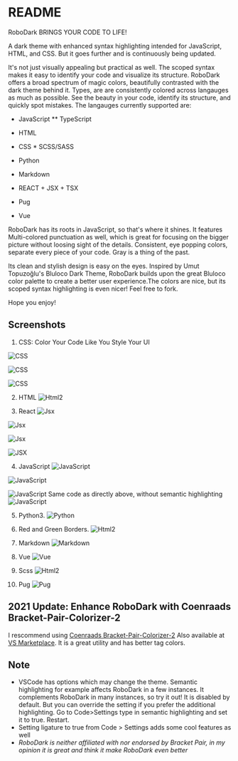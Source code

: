 # README

RoboDark BRINGS YOUR CODE TO LIFE!

A dark theme with enhanced syntax highlighting intended for JavaScript, HTML, and CSS. But it goes further and is continuously being updated.

It's not just visually appealing but practical as well. The scoped syntax makes it easy to identify your code and visualize its structure. RoboDark offers a broad spectrum of magic colors, beautifully contrasted with the dark theme behind it. Types, are are consistently colored across langauges as much as possible. See the beauty in your code, identify its structure, and quickly spot mistakes. The langauges currently supported are:

- JavaScript **  TypeScript

- HTML

- CSS * SCSS/SASS

- Python

- Markdown

- REACT + JSX + TSX

- Pug

- Vue

 RoboDark has its roots in JavaScript, so that's where it shines. It features Multi-colored punctuation as well, which is great for focusing on the bigger picture without loosing sight of the details. Consistent, eye popping colors, separate every piece of your code. Gray is a thing of the past.

Its clean and stylish design is easy on the eyes. Inspired by Umut Topuzoğlu's Bluloco Dark Theme, RoboDark builds upon the great Bluloco color palette to create a better user experience.The colors are nice, but its scoped syntax highlighting is even nicer! Feel free to fork.

Hope you enjoy!

## Screenshots

1. CSS: Color Your Code Like You Style Your UI

![CSS](https://github.com/cjesq24/RoboDark/raw/master/Screenshots/css1.png)

![CSS](https://github.com/cjesq24/RoboDark/raw/master/Screenshots/css.png)

![CSS](https://github.com/cjesq24/RoboDark/raw/master/Screenshots/css-2x.png)

2. HTML 
![Html2](https://github.com/cjesq24/RoboDark/raw/master/Screenshots/htmlNew.png)

3. React
![Jsx](https://github.com/cjesq24/RoboDark/raw/master/Screenshots/React2021.png)

![Jsx](https://github.com/cjesq24/RoboDark/raw/master/Screenshots/jsxReact1.png)

![Jsx](https://github.com/cjesq24/RoboDark/raw/master/Screenshots/jsxReact2.png)

![JSX](https://github.com/cjesq24/RoboDark/raw/master/Screenshots/ReactTypescript.png)

4. JavaScript
![JavaScript ](https://github.com/cjesq24/RoboDark/raw/master/Screenshots/js-RoboDark.png)

![JavaScript ](https://github.com/cjesq24/RoboDark/raw/master/Screenshots/jsSS.png)

![JavaScript ](https://github.com/cjesq24/RoboDark/raw/master/Screenshots/JavaScript1.png)
    Same code as directly above, without semantic highlighting
![JavaScript ](https://github.com/cjesq24/RoboDark/raw/master/Screenshots/JavaScript_Inline.png)

5. Python3.
![Python ](https://github.com/cjesq24/RoboDark/raw/master/Screenshots/Python-2021.png)

6. Red and Green Borders.
![Html2](https://github.com/cjesq24/RoboDark/raw/master/Screenshots/border.png)

7. Markdown
![Markdown](https://github.com/cjesq24/RoboDark/raw/master/Screenshots/markdown.png)

8. Vue
![Vue](https://github.com/cjesq24/RoboDark/raw/master/Screenshots/vue.png)

9. Scss
![Html2](https://github.com/cjesq24/RoboDark/raw/master/Screenshots/scsspic.png)

10. Pug
![Pug](https://github.com/cjesq24/RoboDark/raw/master/Screenshots/Screen%20Shot%202020-10-29%20at%2010.39.59%20PM.png)

## 2021 Update: Enhance RoboDark with Coenraads Bracket-Pair-Colorizer-2

I rescommend using  [Coenraads Bracket-Pair-Colorizer-2](https://github.com/CoenraadS/Bracket-Pair-Colorizer-2) Also available at [VS Marketplace](https://marketplace.visualstudio.com/items?itemName=CoenraadS.bracket-pair-colorizer-2&ssr=false#review-details.). It is a great utility and has better tag colors.

## Note

- VSCode has options which may change the theme. Semantic highlighting for example affects  RoboDark in a few instances. It complements RoboDark in many instances, so try it out! It is disabled by default. But you can override the setting if you prefer the additional highlighting.  Go to  Code>Settings type in semantic highlighting and set it to true. Restart.
- Setting ligature to true from Code > Settings adds some cool features as well
- _RoboDark is neither affiliated with nor endorsed by Bracket Pair, in my opinion it is great and think it make RoboDark even better_
